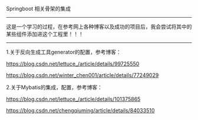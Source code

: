Springboot 相关骨架的集成
*****************************************************************************************************
这是一个学习的过程，在参考网上各种博客以及成功的项目后，我会尝试将其中的某些组件添加进这个工程里！！！
*****************************************************************************************************
1.关于反向生成工具generator的配置，参考博客：

https://blog.csdn.net/lettuce_/article/details/99725550

https://blog.csdn.net/winter_chen001/article/details/77249029

2.关于Mybatis的集成，配置，参考博客：

https://blog.csdn.net/lettuce_/article/details/101375865

https://blog.csdn.net/chengqiuming/article/details/84033510
